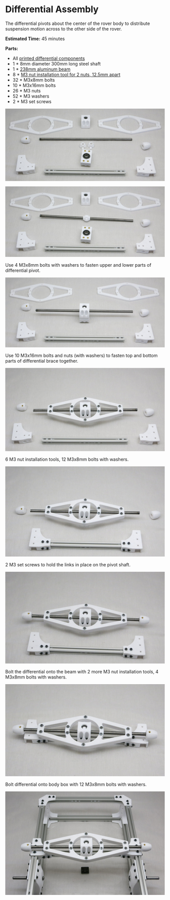# Differential Assembly

The differential pivots about the center of the rover body to distribute suspension motion across
to the other side of the rover.

**Estimated Time:** 45 minutes

**Parts:**
* All [printed differential components](Print%20Differential.md)
* 1 * 8mm diameter 300mm long steel shaft
* 1 * [238mm aluminum beam](Misumi%20HFS%203.md)
* 8 * [M3 nut installation tool for 2 nuts, 12.5mm apart](Print%20M3%20Installation%20Tool.md)
* 32 * M3x8mm bolts
* 10 * M3x16mm bolts
* 26 * M3 nuts
* 52 * M3 washers
* 2 * M3 set screws

![Differential parts](images/Differential01-Parts.jpg)

![Differential rod support installed](images/Differential02-RodSupport.jpg)

Use 4 M3x8mm bolts with washers to fasten upper and lower parts of differential pivot.

![Upper and lower part of differential installed](images/Differential03-UpperLower.jpg)

Use 10 M3x16mm bolts and nuts (with washers) to fasten top and bottom parts of differential brace together.

![Brace installed](images/Differential04-Brace.jpg)

6 M3 nut installation tools, 12 M3x8mm bolts with washers.

![Left and right brackets for differential beam installed](images/Differential05-Beam.jpg)

2 M3 set screws to hold the links in place on the pivot shaft.

![Links at end of pivot bar installed](images/Differential06-Links.jpg)

Bolt the differential onto the beam with 2 more M3 nut installation tools, 4 M3x8mm bolts with washers.

![Differential complete](images/Differential07-Complete.jpg)

Bolt differential onto body box with 12 M3x8mm bolts with washers.

![Differential mounted on body](images/Differential08-Installed.jpg)
